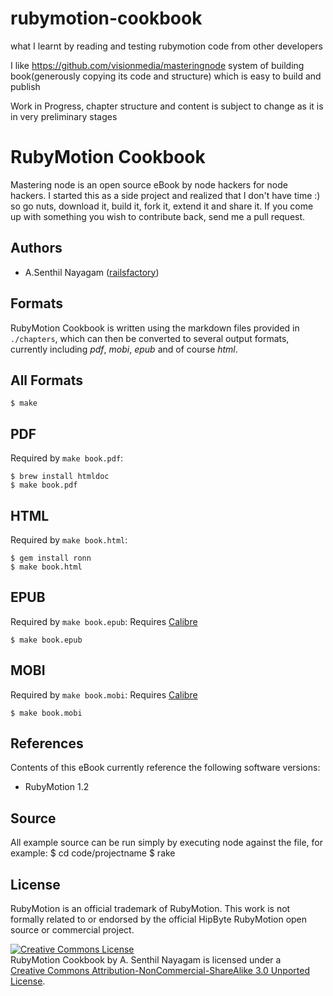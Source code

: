 rubymotion-cookbook
===================

what I learnt by reading and testing rubymotion code from other developers


I like https://github.com/visionmedia/masteringnode system of building book(generously copying its code and structure) which is easy to build and publish

Work in Progress, chapter structure and content is subject to change as it is in very preliminary stages



# RubyMotion Cookbook

 Mastering node is an open source eBook by node hackers for node hackers. I started this as a side project and realized that I don't have time :) so go nuts, download it, build it, fork it, extend it and share it. If you come up with something you wish to contribute back, send me a pull request.

## Authors

 - A.Senthil Nayagam ([railsfactory](http://github.com/railsfactory))

## Formats

 RubyMotion Cookbook is written using the markdown files provided in `./chapters`, which can then be converted to several output formats, currently including _pdf_, _mobi_, _epub_ and of course _html_.

## All Formats

    $ make

## PDF

Required by `make book.pdf`:

    $ brew install htmldoc
    $ make book.pdf

## HTML

Required by `make book.html`:

    $ gem install ronn
    $ make book.html

## EPUB

Required by `make book.epub`:
Requires [Calibre](http://calibre-ebook.com/)

    $ make book.epub

## MOBI

Required by `make book.mobi`:
Requires [Calibre](http://calibre-ebook.com/)

    $ make book.mobi

## References

Contents of this eBook currently reference the following software versions:

  - RubyMotion 1.2

## Source

All example source can be run simply by executing node against the file,
for example:
      $ cd code/projectname
      $ rake

## License

RubyMotion is an official trademark of RubyMotion. This work is not formally related to or endorsed by the official HipByte RubyMotion open source or commercial project.

<a rel="license" href="http://creativecommons.org/licenses/by-nc-sa/3.0/"><img alt="Creative Commons License" style="border-width:0" src="http://creativecommons.org/images/public/somerights20.png" /></a><br /><span xmlns:dc="http://purl.org/dc/elements/1.1/" href="http://purl.org/dc/dcmitype/Text" property="dc:title" rel="dc:type">RubyMotion Cookbook</span> by <span xmlns:cc="http://creativecommons.org/ns#" property="cc:attributionName">A. Senthil Nayagam</span> is licensed under a <br/> <a rel="license" href="http://creativecommons.org/licenses/by-nc-sa/3.0/">Creative Commons Attribution-NonCommercial-ShareAlike 3.0 Unported License</a>.